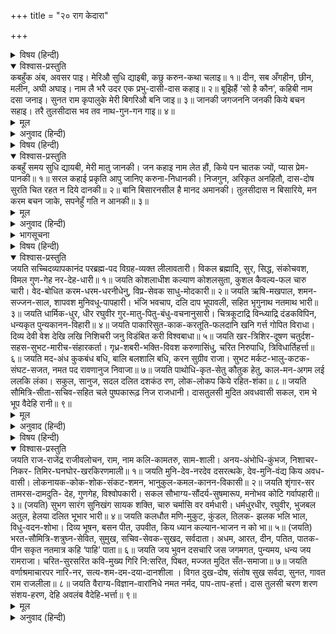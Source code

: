 +++
title = "२० राग केदारा"

+++


<details><summary>विषय (हिन्दी)</summary>

(४१)
</details>

<details open><summary>विश्वास-प्रस्तुति</summary>
कबहुँक अंब, अवसर पाइ।  
मेरिऔ सुधि द्याइबी, कछु करुन-कथा चलाइ॥ १॥  
दीन, सब अँगहीन, छीन, मलीन, अघी अघाइ।  
नाम लै भरै उदर एक प्रभु-दासी-दास कहाइ॥ २॥  
बूझिहैं ‘सो है कौन’, कहिबी नाम दसा जनाइ।  
सुनत राम कृपालुके मेरी बिगरिऔ बनि जाइ॥ ३॥  
जानकी जगजननि जनकी किये बचन सहाइ।  
तरै तुलसीदास भव तव नाथ-गुन-गन गाइ॥ ४॥
</details>

<details><summary>मूल</summary>

कबहुँक अंब, अवसर पाइ।  
मेरिऔ सुधि द्याइबी, कछु करुन-कथा चलाइ॥ १॥  
दीन, सब अँगहीन, छीन, मलीन, अघी अघाइ।  
नाम लै भरै उदर एक प्रभु-दासी-दास कहाइ॥ २॥  
बूझिहैं ‘सो है कौन’, कहिबी नाम दसा जनाइ।  
सुनत राम कृपालुके मेरी बिगरिऔ बनि जाइ॥ ३॥  
जानकी जगजननि जनकी किये बचन सहाइ।  
तरै तुलसीदास भव तव नाथ-गुन-गन गाइ॥ ४॥
</details>

<details><summary>अनुवाद (हिन्दी)</summary>

भावार्थ—हे माता! कभी अवसर हो तो कुछ करुणाकी बात छोड़कर श्रीरामचन्द्रजीको मेरी भी याद दिला देना, (इसीसे मेरा काम बन जायगा)॥ १॥ यों कहना कि एक अत्यन्त दीन, सर्व साधनोंसे हीन, मनमलीन, दुर्बल और पूरा पापी मनुष्य आपकी दासी (तुलसी)-का दास कहलाकर और आपका नाम ले-लेकर पेट भरता है॥ २॥ इसपर प्रभु कृपा करके पूछें कि वह कौन है, तो मेरा नाम और मेरी दशा उन्हें बता देना। कृपालु रामचन्द्रजीके इतना सुन लेनेसे ही मेरी सारी बिगड़ी बात बन जायगी॥ ३॥ हे जगज्जननी जानकीजी! यदि इस दासकी आपने इस प्रकार वचनोंसे ही सहायता कर दी तो यह तुलसीदास आपके स्वामीकी गुणावली गाकर भवसागरसे तर जायगा॥ ४॥
</details>

<details><summary>विषय (हिन्दी)</summary>

(४२)
</details>

<details open><summary>विश्वास-प्रस्तुति</summary>
कबहुँ समय सुधि द्यायबी, मेरी मातु जानकी।  
जन कहाइ नाम लेत हौं, किये पन चातक ज्यों, प्यास प्रेम-पानकी॥ १॥  
सरल कहाई प्रकृति आपु जानिए करुना-निधानकी।  
निजगुन, अरिकृत अनहितौ, दास-दोष सुरति चित रहत न दिये दानकी॥ २॥  
बानि बिसारनसील है मानद अमानकी।  
तुलसीदास न बिसारिये, मन करम बचन जाके, सपनेहुँ गति न आनकी॥ ३॥
</details>

<details><summary>मूल</summary>

कबहुँ समय सुधि द्यायबी, मेरी मातु जानकी।  
जन कहाइ नाम लेत हौं, किये पन चातक ज्यों, प्यास प्रेम-पानकी॥ १॥  
सरल कहाई प्रकृति आपु जानिए करुना-निधानकी।  
निजगुन, अरिकृत अनहितौ, दास-दोष सुरति चित रहत न दिये दानकी॥ २॥  
बानि बिसारनसील है मानद अमानकी।  
तुलसीदास न बिसारिये, मन करम बचन जाके, सपनेहुँ गति न आनकी॥ ३॥
</details>

<details><summary>अनुवाद (हिन्दी)</summary>

भावार्थ—हे जानकी माता! कभी मौका पाकर श्रीरामचन्द्रजीको मेरी याद दिला देना। मैं उन्हींका दास कहाता हूँ, उन्हींका नाम लेता हूँ, उन्हींके लिये पपीहेकी तरह प्रण किये बैठा हूँ, मुझे उनके स्वाती-जलरूपी प्रेमरसकी बड़ी प्यास लग रही है॥ १॥ यह तो आप जानती ही हैं कि करुणा-निधान रामजीका स्वभाव बड़ा सरल है; उन्हें अपना गुण, शत्रुद्वारा किया हुआ अनिष्ट, दासका अपराध और दिये हुए दानकी बात कभी याद ही नहीं रहती॥ २॥ उनकी आदत भूल जानेकी है; जिसका कहीं मान नहीं होता, उसको वह मान दिया करते हैं; पर वह भी भूल जाते हैं! हे माता! तुम उनसे कहना कि तुलसीदासको न भूलिये, क्योंकि उसे मन, वचन और कर्मसे स्वप्नमें भी किसी दूसरेका आश्रय नहीं है॥ ३॥
</details>

<details><summary>भागसूचना</summary>

श्रीराम-स्तुति
</details>

<details><summary>विषय (हिन्दी)</summary>

(४३)
</details>

<details open><summary>विश्वास-प्रस्तुति</summary>
जयति सच्चिदव्यापकानंद परब्रह्म-पद विग्रह-व्यक्त लीलावतारी।  
विकल ब्रह्मादि, सुर, सिद्ध, संकोचवश, विमल गुण-गेह नर-देह-धारी॥ १॥  
जयति कोशलाधीश कल्याण कोशलसुता, कुशल कैवल्य-फल चारु चारी।  
वेद-बोधित करम-धरम-धरनीधेनु, विप्र-सेवक साधु-मोदकारी॥ २॥  
जयति ऋषि-मखपाल, शमन-सज्जन-साल, शापवश मुनिवधू-पापहारी।  
भंजि भवचाप, दलि दाप भूपावली, सहित भृगुनाथ नतमाथ भारी॥ ३॥  
जयति धार्मिक-धुर, धीर रघुवीर गुर-मातु-पितु-बंधु-वचनानुसारी।  
चित्रकूटाद्रि विन्ध्याद्रि दंडकविपिन, धन्यकृत पुन्यकानन-विहारी॥ ४॥  
जयति पाकारिसुत-काक-करतूति-फलदानि खनि गर्त्त गोपित विराधा।  
दिव्य देवी वेश देखि लखि निशिचरी जनु विडंबित करी विश्वबाधा॥ ५॥  
जयति खर-त्रिशिर-दूषण चतुर्दश-सहस-सुभट-मारीच-संहारकर्ता।  
गृध्र-शबरी-भक्ति-विवश करुणासिंधु, चरित निरुपाधि, त्रिविधार्तिहर्त्ता॥ ६॥  
जयति मद-अंध कुकबंध बधि, बालि बलशालि बधि, करन सुग्रीव राजा।  
सुभट मर्कट-भालु-कटक-संघट-सजत, नमत पद रावणानुज निवाजा॥ ७॥  
जयति पाथोधि-कृत-सेतु कौतुक हेतु, काल-मन-अगम लई ललकि लंका।  
सकुल, सानुज, सदल दलित दशकंठ रण, लोक-लोकप किये रहित-शंका॥ ८॥  
जयति सौमित्रि-सीता-सचिव-सहित चले पुष्पकारूढ़ निज राजधानी।  
दासतुलसी मुदित अवधवासी सकल, राम भे भूप वैदेहि रानी॥ ९॥
</details>

<details><summary>मूल</summary>

जयति सच्चिदव्यापकानंद परब्रह्म-पद विग्रह-व्यक्त लीलावतारी।  
विकल ब्रह्मादि, सुर, सिद्ध, संकोचवश, विमल गुण-गेह नर-देह-धारी॥ १॥  
जयति कोशलाधीश कल्याण कोशलसुता, कुशल कैवल्य-फल चारु चारी।  
वेद-बोधित करम-धरम-धरनीधेनु, विप्र-सेवक साधु-मोदकारी॥ २॥  
जयति ऋषि-मखपाल, शमन-सज्जन-साल, शापवश मुनिवधू-पापहारी।  
भंजि भवचाप, दलि दाप भूपावली, सहित भृगुनाथ नतमाथ भारी॥ ३॥  
जयति धार्मिक-धुर, धीर रघुवीर गुर-मातु-पितु-बंधु-वचनानुसारी।  
चित्रकूटाद्रि विन्ध्याद्रि दंडकविपिन, धन्यकृत पुन्यकानन-विहारी॥ ४॥  
जयति पाकारिसुत-काक-करतूति-फलदानि खनि गर्त्त गोपित विराधा।  
दिव्य देवी वेश देखि लखि निशिचरी जनु विडंबित करी विश्वबाधा॥ ५॥  
जयति खर-त्रिशिर-दूषण चतुर्दश-सहस-सुभट-मारीच-संहारकर्ता।  
गृध्र-शबरी-भक्ति-विवश करुणासिंधु, चरित निरुपाधि, त्रिविधार्तिहर्त्ता॥ ६॥  
जयति मद-अंध कुकबंध बधि, बालि बलशालि बधि, करन सुग्रीव राजा।  
सुभट मर्कट-भालु-कटक-संघट-सजत, नमत पद रावणानुज निवाजा॥ ७॥  
जयति पाथोधि-कृत-सेतु कौतुक हेतु, काल-मन-अगम लई ललकि लंका।  
सकुल, सानुज, सदल दलित दशकंठ रण, लोक-लोकप किये रहित-शंका॥ ८॥  
जयति सौमित्रि-सीता-सचिव-सहित चले पुष्पकारूढ़ निज राजधानी।  
दासतुलसी मुदित अवधवासी सकल, राम भे भूप वैदेहि रानी॥ ९॥
</details>

<details><summary>अनुवाद (हिन्दी)</summary>

भावार्थ—श्रीरामचन्द्रजीकी जय हो। आप सत्, चेतन, व्यापक आनन्दरूप परब्रह्म हैं। आप लीला करनेके लिये ही अव्यक्तसे व्यक्तरूपमें प्रकट हुए हैं। जब ब्रह्मा आदि सब देवता और सिद्धगण दानवोंके अत्याचारसे व्याकुल हो गये, तब उनके संकोचसे आपने निर्मल गुणसम्पन्न नर-शरीर धारण किया॥ १॥ आपकी जय हो—आप कल्याणरूप कोशलनरेश दशरथजी और कल्याण-स्वरूपिणी महारानी कौशल्याके यहाँ चार भाइयोंके रूपमें (सालोक्य, सामीप्य, सारूप्य और सायुज्य) मोक्षके सुन्दर चार फल उत्पन्न हुए। आपने वेदोक्त यज्ञादि कर्म, धर्म, पृथ्वी, गौ, ब्राह्मण, भक्त और साधुओंको आनन्द दिया॥ २॥ आपकी जय हो—आपने (राक्षसोंको मारकर) विश्वामित्रजीके यज्ञकी रक्षा की, सज्जनोंको सतानेवाले दुष्टोंका दलन किया, शापके कारण पाषाणरूप हुई गौतम-पत्नी अहल्याके पापोंको हर लिया, शिवजीके धनुषको तोड़कर राजाओंके दलका दर्प चूर्ण किया और बल-वीर्य-विजयके मदसे ऊँचा रहनेवाला परशुरामजीका मस्तक झुका दिया॥ ३॥ आपकी जय हो—आप धर्मके भारको धारण करनेमें बड़े धीर और रघुवंशमें असाधारण वीर हैं। आपने गुरु, माता, पिता और भाईके वचन मानकर चित्रकूट, विन्ध्याचल और दण्डक वनको, उन पवित्र वनोंमें विहार करके, कृतकृत्य कर दिया॥ ४॥ श्रीरामचन्द्रजीकी जय हो—जिन्होंने इन्द्रके पुत्र काकरूप बने हुए कपटी जयन्तको उसकी करनीका उचित फल दिया, जिन्होंने गड्ढा खोदकर विराध दैत्यको उसमें गाड़ दिया, दिव्य देवकन्याका रूप धरकर आयी हुई राक्षसी शूर्पणखाको पहचानकर उसके नाक-कान कटवाकर मानो संसारभरके सुखमें बाधा पहुँचानेवाले रावणका तिरस्कार किया॥ ५॥ श्रीरामचन्द्रजीकी जय हो—आप खर, त्रिशिरा, दूषण, उनकी चौदह हजार सेना और मारीचको मारनेवाले हैं, मांसभोजी गृध्र जटायु और नीच जातिकी स्त्री शबरीके प्रेमके वश हो उनका उद्धार करनेवाले, करुणाके समुद्र, निष्कलंक चरित्रवाले और त्रिविध तापोंका हरण करनेवाले हैं॥ ६॥ श्रीरामचन्द्रजीकी जय हो—जिन्होंने दुष्ट, मदान्ध कबन्धका वध किया, महाबलवान् बालिको मारकर सुग्रीवको राजा बनाया, बड़े-बड़े वीर बंदर तथा रीछोंकी सेनाको एकत्र करके उनको व्यूहाकार सजाया और शरणागत विभीषणको मुक्ति और भक्ति देकर निहाल कर दिया॥ ७॥ श्रीरामचन्द्रजीकी जय हो—जिन्होंने खेलके लिये ही समुद्रपर पुल बाँध लिया, कालके मनको भी अगम लंकाको उमंगसे ही लपक लिया और कुलसहित, भाईसहित और सारी सेनासहित रावणका रणमें नाश करके तीनों लोकों और इन्द्र, कुबेरादि लोकपालोंको निर्भय कर दिया॥ ८॥ श्रीरामचन्द्रजीकी जय हो—जो लंका-विजयकर लक्ष्मणजी, जानकीजी और सुग्रीव, हनुमानादि मन्त्रियोंसहित पुष्पक विमानपर चढ़कर अपनी राजधानी अयोध्याको चले। तुलसीदास गाता है कि वहाँ पहुँचकर श्रीरामके महाराजा और श्रीसीताजीके महारानी होनेपर समस्त अवधवासी परम प्रसन्न हो गये॥ ९॥
</details>

<details><summary>विषय (हिन्दी)</summary>

(४४)
</details>

<details open><summary>विश्वास-प्रस्तुति</summary>
जयति राज-राजेंद्र राजीवलोचन, राम,  
नाम कलि-कामतरु, साम-शाली।  
अनय-अंभोधि-कुंभज, निशाचर-निकर-  
तिमिर-घनघोर-खरकिरणमाली॥ १॥  
जयति मुनि-देव-नरदेव दसरत्थके,  
देव-मुनि-वंद्य किय अवध-वासी।  
लोकनायक-कोक-शोक-संकट-शमन,  
भानुकुल-कमल-कानन-विकासी॥ २॥  
जयति शृंगार-सर तामरस-दामदुति-  
देह, गुणगेह, विश्वोपकारी।  
सकल सौभाग्य-सौंदर्य-सुषमारूप,  
मनोभव कोटि गर्वापहारी॥ ३॥  
(जयति) सुभग सारंग सुनिखंग सायक शक्ति,  
चारु चर्मासि वर वर्मधारी।  
धर्मधुरधीर, रघुवीर, भुजबल अतुल,  
हेलया दलित भूभार भारी॥ ४॥  
जयति कलधौत मणि-मुकुट, कुंडल, तिलक-  
झलक भलि भाल, विधु-वदन-शोभा।  
दिव्य भूषन, बसन पीत, उपवीत,  
किय ध्यान कल्यान-भाजन न को भा॥ ५॥  
(जयति) भरत-सौमित्रि-शत्रुघ्न-सेवित, सुमुख,  
सचिव-सेवक-सुखद, सर्वदाता।  
अधम, आरत, दीन, पतित, पातक-पीन  
सकृत नतमात्र कहि ‘पाहि’ पाता॥ ६॥  
जयति जय भुवन दसचारि जस जगमगत,  
पुन्यमय, धन्य जय रामराजा।  
चरित-सुरसरित कवि-मुख्य गिरि नि:सरित,  
पिबत, मज्जत मुदित सँत-समाजा॥ ७॥  
जयति वर्णाश्रमाचारपर नारि-नर,  
सत्य-शम-दम-दया-दानशीला ।  
विगत दुख-दोष, संतोष सुख सर्वदा,  
सुनत, गावत राम राजलीला॥ ८॥  
जयति वैराग्य-विज्ञान-वारांनिधे  
नमत नर्मद, पाप-ताप-हर्त्ता।  
दास तुलसी चरण शरण संशय-हरण,  
देहि अवलंब वैदेहि-भर्त्ता॥ ९॥
</details>

<details><summary>मूल</summary>

जयति राज-राजेंद्र राजीवलोचन, राम,  
नाम कलि-कामतरु, साम-शाली।  
अनय-अंभोधि-कुंभज, निशाचर-निकर-  
तिमिर-घनघोर-खरकिरणमाली॥ १॥  
जयति मुनि-देव-नरदेव दसरत्थके,  
देव-मुनि-वंद्य किय अवध-वासी।  
लोकनायक-कोक-शोक-संकट-शमन,  
भानुकुल-कमल-कानन-विकासी॥ २॥  
जयति शृंगार-सर तामरस-दामदुति-  
देह, गुणगेह, विश्वोपकारी।  
सकल सौभाग्य-सौंदर्य-सुषमारूप,  
मनोभव कोटि गर्वापहारी॥ ३॥  
(जयति) सुभग सारंग सुनिखंग सायक शक्ति,  
चारु चर्मासि वर वर्मधारी।  
धर्मधुरधीर, रघुवीर, भुजबल अतुल,  
हेलया दलित भूभार भारी॥ ४॥  
जयति कलधौत मणि-मुकुट, कुंडल, तिलक-  
झलक भलि भाल, विधु-वदन-शोभा।  
दिव्य भूषन, बसन पीत, उपवीत,  
किय ध्यान कल्यान-भाजन न को भा॥ ५॥  
(जयति) भरत-सौमित्रि-शत्रुघ्न-सेवित, सुमुख,  
सचिव-सेवक-सुखद, सर्वदाता।  
अधम, आरत, दीन, पतित, पातक-पीन  
सकृत नतमात्र कहि ‘पाहि’ पाता॥ ६॥  
जयति जय भुवन दसचारि जस जगमगत,  
पुन्यमय, धन्य जय रामराजा।  
चरित-सुरसरित कवि-मुख्य गिरि नि:सरित,  
पिबत, मज्जत मुदित सँत-समाजा॥ ७॥  
जयति वर्णाश्रमाचारपर नारि-नर,  
सत्य-शम-दम-दया-दानशीला ।  
विगत दुख-दोष, संतोष सुख सर्वदा,  
सुनत, गावत राम राजलीला॥ ८॥  
जयति वैराग्य-विज्ञान-वारांनिधे  
नमत नर्मद, पाप-ताप-हर्त्ता।  
दास तुलसी चरण शरण संशय-हरण,  
देहि अवलंब वैदेहि-भर्त्ता॥ ९॥
</details>

<details><summary>अनुवाद (हिन्दी)</summary>

भावार्थ—श्रीरामचन्द्रजीकी जय हो—जो राज-राजेश्वरोंमें इन्द्रके समान हैं, जिनके नेत्र कमलके समान सुन्दर हैं, जिनका नाम कलियुगमें कल्पवृक्षके समान है, जो (शरणागत भक्तोंको) सान्त्वना देनेवाले (ढाढस बँधानेवाले) हैं, अनीतिरूपी समुद्रको सोखनेके लिये जो अगस्त्य ऋषिके समान और दानव-दलरूपी गाढ़ और भयानक अन्धकारका नाश करनेके लिये जो प्रचण्ड सूर्यके समान हैं॥ १॥ श्रीरामचन्द्रजीकी जय हो—मुनि, देवता और मनुष्योंके स्वामी जिन दशरथ सूनु श्रीरामचन्द्रजीने अवधवासियोंको ऐसा श्रेष्ठ बना दिया कि मुनि और देवता भी उनकी वन्दना करने लगे। जो लोकपालरूपी चकवोंके शोक-सन्तापका नाश करनेवाले और सूर्यकुलरूपी कमलोंके वनको प्रफुल्लित करनेवाले साक्षात् सूर्य हैं॥ २॥ श्रीरामचन्द्रजीकी जय हो—सौन्दर्यरूपी सरोवरमें उत्पन्न हुए नीले कमलोंकी मालाके समान जिनके शरीरकी आभा है, जो सम्पूर्ण दिव्य गुणोंके धाम हैं, सारे विश्वका हित करनेवाले हैं और समस्त सौभाग्य, सौन्दर्य तथा परम शोभायुक्त अपने रूपसे करोड़ों कामदेवोंके गर्वको खर्व करनेवाले हैं॥ ३॥ श्रीरामचन्द्रजीकी जय हो—जो सुन्दर शार्ङ्ग धनुष, तरकस, बाण, शक्ति, ढाल, तलवार और श्रेष्ठ कवच धारण किये हैं, धर्मका भार उठानेमें जो धीर हैं, जो रघुवंशमें सर्वश्रेष्ठ वीर हैं, जिनकी प्रचण्ड भुजाओंका अतुलनीय बल है और जिन्होंने खेलसे ही राक्षसोंका नाश करके पृथ्वीका भारी भार हरण कर लिया॥ ४॥ श्रीरामचन्द्रजीकी जय हो—जो मणि-जड़ित सुवर्णका मुकुट मस्तकपर धारण किये और कानोंमें मकराकृत कुण्डल पहने हैं; जिनके भालपर तिलककी सुन्दर झलक है और चन्द्रमाके समान जिनका मुखमण्डल शोभित हो रहा है; जो पीताम्बर, दिव्य आभूषण और यज्ञोपवीत धारण किये हुए हैं। ऐसा कौन है जो श्रीरामके इस नयनाभिराम रूपका ध्यान करके कल्याणका भागी न हुआ हो॥ ५॥ श्रीरामचन्द्रजीकी जय हो—जो भरत, लक्ष्मण और शत्रुघ्नसे सेवित तथा सुग्रीव, सुमन्त आदि मन्त्रियों और भक्तोंको सुख एवं सम्पूर्ण इच्छित पदार्थ देनेवाले हैं; जो अधम, आर्त, दीन, पतित और महापापियोंको केवल एक बार प्रणाम करने और ‘मेरी रक्षा करो’ इतना कहनेपर ही जन्म-मरणरूप संसारसे बचा लेते हैं॥ ६॥ महाराज श्रीरामचन्द्रजीकी जय हो—जिनका पवित्र यश चौदहों भुवनोंमें जगमगा रहा है, जो सर्वथा पुण्यमय और धन्य हैं, जिनकी कथारूपी गंगा आदिकवि महर्षि श्रीवाल्मीकिरूपी हिमालय-पर्वतसे निकली है, जिसमें स्नान कर और जिसके जलका पान कर अर्थात् जिसका श्रवण-मनन कर संत-समाज सदा प्रसन्न रहता है॥ ७॥ श्रीरामचन्द्रजीकी जय हो—जिनके प्रसिद्ध रामराज्यमें सभी स्त्री-पुरुष अपने-अपने वर्णाश्रम-विहित आचारपर चलनेवाले; सत्य, शम, दम, दया और दानरूपी व्रतोंका पालन करनेवाले; दु:खों और दोषोंसे रहित, सदा सन्तोषी, सब प्रकारसे सुखी और रामकी राज्यलीलाको सदा गाया और सुना करते थे अर्थात् वे निश्चिन्त होकर सदा रामकी लीलाको ही गाते-सुनते थे॥ ८॥ श्रीरामचन्द्रजीकी जय हो—जो वैराग्य और ज्ञान-विज्ञानके समुद्र हैं, जो प्रणाम करनेवालोंको सुख देते और उनके सारे पाप-तापोंको हर लेते हैं। हे जानकीनाथ! हे संशयका नाश करनेवाले! यह तुलसीदास आपकी शरण पड़ा है, कृपाकर इसे अपने प्रणतपाल चरणोंका सहारा दीजिये॥ ९॥
</details>
